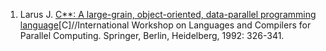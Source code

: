 1. Larus J. [C**: A large-grain, object-oriented, data-parallel programming language](https://minds.wisconsin.edu/bitstream/handle/1793/59682/TR1126.pdf?sequence=1)[C]//International Workshop on Languages and Compilers for Parallel Computing. Springer, Berlin, Heidelberg, 1992: 326-341.
